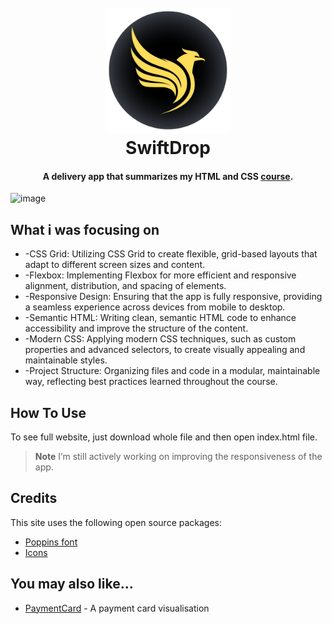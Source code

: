 
<h1 align="center">
  <br>
  <a> <img src="assets/swiftdroplogo.png" alt="Markdownify" width="200"></a>
  <br>
  SwiftDrop
  <br>
</h1>

<h4 align="center">A delivery app that summarizes my HTML and CSS <a href="https://www.udemy.com/course/design-and-develop-a-killer-website-with-html5-and-css3/" target="_blank">course</a>.</h4>


![image](https://github.com/user-attachments/assets/34fdadea-c263-40d9-88bb-09e22ca14c61)




## What i was focusing on

* -CSS Grid: Utilizing CSS Grid to create flexible, grid-based layouts that adapt to different screen sizes and content.
* -Flexbox: Implementing Flexbox for more efficient and responsive alignment, distribution, and spacing of elements.
* -Responsive Design: Ensuring that the app is fully responsive, providing a seamless experience across devices from mobile to desktop.
* -Semantic HTML: Writing clean, semantic HTML code to enhance accessibility and improve the structure of the content.
* -Modern CSS: Applying modern CSS techniques, such as custom properties and advanced selectors, to create visually appealing and maintainable styles.
* -Project Structure: Organizing files and code in a modular, maintainable way, reflecting best practices learned throughout the course.


## How To Use

To see full website, just download whole file and then open index.html file.

> **Note**
> I’m still actively working on improving the responsiveness of the app.


## Credits

This site uses the following open source packages:

- [Poppins font](https://fonts.google.com/specimen/Poppins)
- [Icons](https://www.flaticon.com)



## You may also like...

- [PaymentCard](https://github.com/reavz7/PaymentCardCSS) - A payment card visualisation



